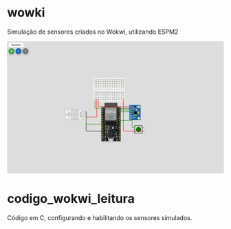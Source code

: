 # wowki

Simulação de sensores criados no Wokwi, utilizando ESPM2

<img src="/assets/wokwi.jpg">


# codigo_wokwi_leitura

Código em C, configurando e habilitando os sensores simulados.

